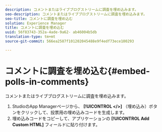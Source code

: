 ```yaml
---
description: コメントまたはライブブログストリームに調査を埋め込みます。
seo-description: コメントまたはライブブログストリームに調査を埋め込みます。
seo-title: コメントに調査を埋め込む
solution: Experience Manager
title: コメントに調査を埋め込む
uuid: 56f83743-352a-4ade-9a62- ab46004b5db
translation-type: tm+mt
source-git-commit: 566ea2587f101202045488e9f4edf73ece100293

---
```



# コメントに調査を埋め込む{#embed-polls-in-comments}

コメントまたはライブブログストリームに調査を埋め込みます。

1. StudioのApp Managerページから、 **[!UICONTROL </>]** （埋め込み）ボタンをクリックして、投票用の埋め込みコードを生成します。
1. 埋め込みコードをコピーして、アプリケーションの **[!UICONTROL Add Custom HTML]** フィールドに貼り付けます。
